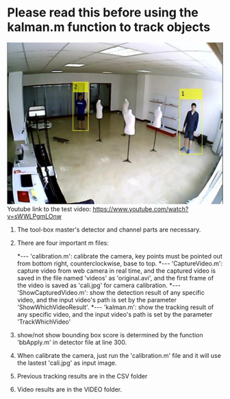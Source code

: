 # Please read this before using the kalman.m function to track objects

![alt tag](intro.png)
Youtube link to the test video: https://www.youtube.com/watch?v=sWWLPgmLOnw 

1) The tool-box master's detector and channel parts are necessary.

2) There are four important m files: 

     *--- 'calibration.m': calibrate the camera, key points must be
          pointed out from bottom right, counterclockwise, base to top.
     *--- 'CaptureVideo.m': capture video from web camera in real time, and
          the captured video is saved in the file named 'videos' as
          'original.avi', and the first frame of the video is saved as 'cali.jpg'
          for camera calibration.
     *--- 'ShowCapturedVideo.m': show the detection result of any specific
          video, and the input video's path is set by the parameter
          'ShowWhichVideoResult'.
     *--- 'kalman.m': show the tracking result of any specific video, and 
          the input video's path is set by the parameter 'TrackWhichVideo'
          
 2) show/not show bounding box score is determined by the function 'bbApply.m' 
    in detector file at line 300.
    
 3) When calibrate the camera, just run the 'calibration.m' file and it
    will use the lastest 'cali.jpg' as input image.

 4) Previous tracking results are in the CSV folder
 
 5) Video results are in the VIDEO folder.
